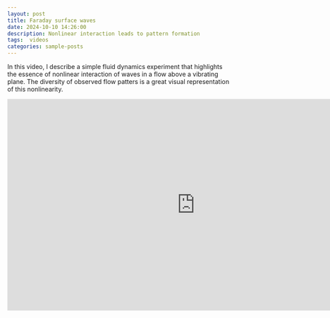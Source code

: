 ```yaml
---
layout: post
title: Faraday surface waves
date: 2024-10-10 14:26:00
description: Nonlinear interaction leads to pattern formation
tags:  videos
categories: sample-posts
---
```

In this video, I describe a simple fluid dynamics experiment that highlights the essence of nonlinear interaction of waves in a flow above a vibrating plane. The diversity of observed flow patters is a great visual representation of this nonlinearity.

<iframe width="850" height="480" src="https://www.youtube.com/embed/huc-Eri5kQ4" title="Washing machine waves" frameborder="0" allow="accelerometer; autoplay; clipboard-write; encrypted-media; gyroscope; picture-in-picture; web-share" referrerpolicy="strict-origin-when-cross-origin" allowfullscreen></iframe>

